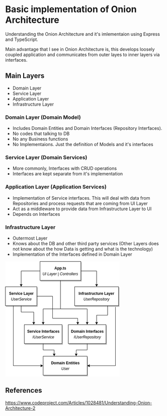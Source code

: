 # Basic implementation of Onion Architecture

Understanding the Onion Architecture and it's imlementaion using Express and TypeScript.

Main advantage that I see in Onion Architecture is, this develops loosely coupled application and communicates from outer layes to inner layers via interfaces.

## Main Layers

- Domain Layer
- Service Layer
- Application Layer
- Infrastructure Layer

### Domain Layer (Domain Model)

- Includes Domain Entities and Domain Interfaces (Repository Interfaces).
- No codes that talking to DB
- No any Business functions
- No Implementaions. Just the definition of Models and it's interfaces

### Service Layer (Domain Services)

- More commonly, Interfaces with CRUD operations
- Interfaces are kept separate from it's implementation

### Application Layer (Application Services)

- Implementation of Service interfaces. This will deal with data from Repositories and process requests that are coming from UI Layer
- Act as a middleware to provide data from Infrastructure Layer to UI
- Depends on Interfaces

### Infrastructure Layer

- Outermost Layer 
- Knows about the DB and other third party services (Other Layers does not know about the how Data is getting and what is the technology)
- Implementation of the Interfaces defined in Domain Layer


![Onion Architecture Implementation](diagram.png)


## References
https://www.codeproject.com/Articles/1028481/Understanding-Onion-Architecture-2

